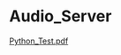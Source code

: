 ﻿# Audio_Server
 
[Python_Test.pdf](https://github.com/Jeevan5955/Audio_Server/files/6466658/Python_Test.pdf)

